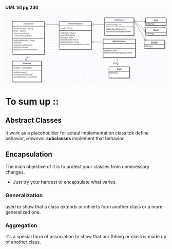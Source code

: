 __UML till pg 230__

![](https://github.com/Rowida46/Head_First_Object_Oriented_Design_and_Analysis/blob/main/ch5/UML.png)

# To sum up ::

## Abstract Classes

It work as a placehoulder for actaul implementation class tok define behavior, *However*
__subclasses__ implement that behavior.

## Encapsulation

The main objective of it is to protect your classes from unnecessary changes.
- Just try your hardest to encapsulate what varies.

### Generalization

used to show that a class extends or inhierts form another class or a more generalized one.


### Aggregation
 
 it's a special form of association to show that onr thhing or class is made up of another class.

 